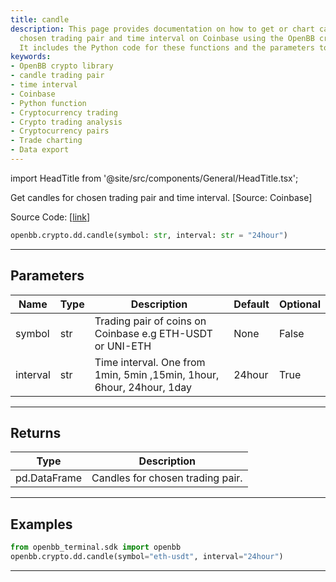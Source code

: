 ```yaml
---
title: candle
description: This page provides documentation on how to get or chart candle for a
  chosen trading pair and time interval on Coinbase using the OpenBB crypto library.
  It includes the Python code for these functions and the parameters to use.
keywords:
- OpenBB crypto library
- candle trading pair
- time interval
- Coinbase
- Python function
- Cryptocurrency trading
- Crypto trading analysis
- Cryptocurrency pairs
- Trade charting
- Data export
---
```


import HeadTitle from '@site/src/components/General/HeadTitle.tsx';

<HeadTitle title="crypto.dd.candle - Reference | OpenBB SDK Docs" />

Get candles for chosen trading pair and time interval. [Source: Coinbase]

Source Code: [[link](https://github.com/OpenBB-finance/OpenBBTerminal/tree/main/openbb_terminal/cryptocurrency/due_diligence/coinbase_model.py#L144)]

```python wordwrap
openbb.crypto.dd.candle(symbol: str, interval: str = "24hour")
```

---

## Parameters

| Name | Type | Description | Default | Optional |
| ---- | ---- | ----------- | ------- | -------- |
| symbol | str | Trading pair of coins on Coinbase e.g ETH-USDT or UNI-ETH | None | False |
| interval | str | Time interval. One from 1min, 5min ,15min, 1hour, 6hour, 24hour, 1day | 24hour | True |


---

## Returns

| Type | Description |
| ---- | ----------- |
| pd.DataFrame | Candles for chosen trading pair. |
---

## Examples

```python
from openbb_terminal.sdk import openbb
openbb.crypto.dd.candle(symbol="eth-usdt", interval="24hour")
```

---

